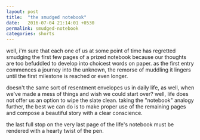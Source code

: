 ```yaml
---
layout: post
title:  "the smudged notebook"
date:   2016-07-04 21:14:01 +0530
permalink: smudged-notebook
categories: shorts
---
```

well, i'm sure that each one of us at some point of time has regretted smudging the first few pages of a prized notebook because our thoughts are too befuddled to develop into choicest words on paper. as the first entry commences a journey into the unknown, the remorse of muddling it lingers until the first milestone is reached or even longer. 

doesn't the same sort of resentment envelopes us in daily life, as well, when we've made a mess of things and wish we could start over? well, life does not offer us an option to wipe the slate clean. taking the "notebook" analogy further, the best we can do is to make proper use of the remaining pages and compose a beautiful story with a clear conscience.

the last full stop on the very last page of the life's notebook must be rendered with a hearty twist of the pen.